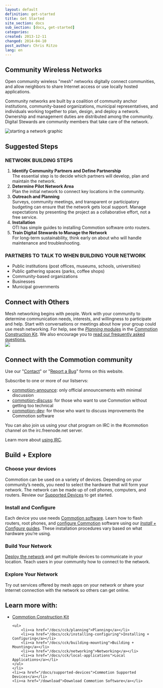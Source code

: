 ```yaml
---
layout: default
definition: get-started
title: Get Started
site_section: docs
sub_section: [docs, get-started]
categories: 
created: 2013-12-11
changed: 2014-04-10
post_author: Chris Ritzo
lang: en
---
```

<h2 id="intro">Community Wireless Networks</h2>

Open community wireless "mesh" networks digitally connect communities, and allow neighbors to share Internet access or use locally hosted applications. 

Community networks are built by a coalition of community anchor institutions, community-based organizations, municipal representatives, and individuals working together to plan, design, and deploy a network.  Ownership and management duties are distributed among the community. Digital Stewards are community members that take care of the network.

<img class="img-responsive" src="/files/get-started-starting-network.png" alt="starting a network graphic" />

<h2 id="suggestions">Suggested Steps</h2>
<h3>NETWORK BUILDING STEPS</h3>
<ol>
  <li><strong>Identify Community Partners and Define Partnership</strong><br />
  The essential step is to decide which partners will develop, plan and maintain the network.</li>
  <li><strong>Determine Pilot Network Area</strong><br />
  Plan the initial network to connect key locations in the community.</li>
  <li><strong>Outreach and Planning</strong><br />
  Surveys, community meetings, and transparent or participatory budgeting can ensure that the network gets local support.  Manage expectations by presenting the project as a collaborative effort, not a free service.</li>
  <li><strong>Installation</strong><br />
  OTI has simple guides to installing Commotion software onto routers.</li>
  <li><strong>Train Digital Stewards to Manage the Network</strong><br />
  For long-term sustainability, think early on about who will handle maintenance and troubleshooting.</li>
</ol>

<h3>PARTNERS TO TALK TO WHEN BUILDING YOUR NETWORK</h3>
<ul>
  <li>Public institutions (post offices, museums, schools, universities)</li>
  <li>Public gathering spaces (parks, coffee shops)</li>
  <li>Community-based organizations</li>
  <li>Businesses</li>
  <li>Municipal governments</li>
</ul>

<h2 id="connect">Connect with Others</h2>

<p>Mesh networking begins with people. Work with your community to determine communication needs, interests, and willingness to participate and help. Start with conversations or meetings about how your group could use mesh networking. For help, see the <a href="/docs/cck/planning"><em>Planning</em> modules</a> in the <a href="/docs/cck">Commotion Construction Kit</a>. We also encourage you to <a href="/about/faq">read our frequently asked questions.</a><br />
<img src="/files/styles/large/public/title_image.png?itok=uhJC0pqH" class="img-responsive"></p>

<h2>Connect with the Commotion community</h2>

<p>Use our "<a href="/contact">Contact</a>" or "<a href="/report">Report a Bug</a>" forms on this website.</p>

<p>Subscribe to one or more of our listservs:</p>

<ul>
	<li><a href="https://lists.chambana.net/mailman/listinfo/commotion-announce">commotion-announce</a>: only official announcements with minimal discussion</li>
	<li><a href="https://lists.chambana.net/mailman/listinfo/commotion-discuss">commotion-discuss</a>: for those who want to use Commotion without getting too technical</li>
	<li><a href="https://lists.chambana.net/mailman/listinfo/commotion-dev">commotion-dev</a>: for those who want to discuss improvements the Commotion software</li>
</ul>

<p>You can also join us using your chat program on IRC in the #commotion channel on the irc.freenode.net server.</p>

<p>Learn more about <a href="http://freenode.net/using_the_network.shtml" target="_blank">using IRC</a>.</p>

<h2 id="build-explore">Build + Explore</h2>
<h3>Choose your devices</h3>

<p>Commotion can be used on a variety of devices. Depending on your community’s needs, you need to select the hardware that will form your network. The network can be made up of cell phones, computers, and routers. Review our <a href="/docs/supported-devices">Supported Devices</a> to get started.</p>

<h3>Install and Configure</h3>

<p>Each device you use needs <a href="/download">Commotion software</a>. Learn how to flash routers, root phones, and <a href="/docs/cck/installing-configuring/configure-commotion">configure Commotion</a> software using our <a href="/docs/cck/installing-configuring"><em>Install + Configure</em> guides</a>. These installation procedures vary based on what hardware you’re using.</p>

<h3>Build Your Network</h3>

<p><a href="/docs/cck/building-mounting">Deploy the network</a> and get multiple devices to communicate in your location. Teach users in your community how to connect to the network.</p>

<h3>Explore Your Network</h3>

<p>Try out services offered by mesh apps on your network or share your Internet connection with the network so others can get online.</p>

<h2 id="learn-more">Learn more with:</h2>

<ul>
	<li><a href="/docs/cck">Commotion Construction Kit</a>

	<ul>
		<li><a href="/docs/cck/planning">Planning</a></li>
		<li><a href="/docs/cck/installing-configuring">Installing + Configuring</a></li>
		<li><a href="/docs/cck/building-mounting">Building + Mounting</a></li>
		<li><a href="/docs/cck/networking">Networking</a></li>
		<li><a href="/docs/cck/local-applications">Local Applications</a></li>
	</ul>
	</li>
	<li><a href="/docs/supported-devices">Commotion Supported Devices</a></li>
	<li><a href="/download">Download Commotion Software</a></li>
</ul>
 
